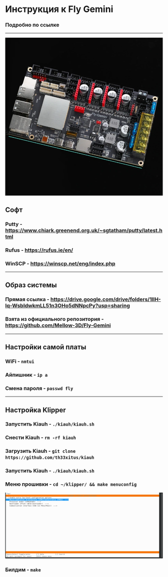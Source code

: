 # Инструкция к Fly Gemini
### Подробно по ссылке
---
![Fly Gemini](/Assets/gemini.webp)
## Софт
### Putty - https://www.chiark.greenend.org.uk/~sgtatham/putty/latest.html
### Rufus - https://rufus.ie/en/
### WinSCP - https://winscp.net/eng/index.php
---
## Образ системы
### Прямая ссылка - https://drive.google.com/drive/folders/1llH-lq-WsbIdwkmLL51n3OHo5dNNpcPy?usp=sharing
### Взята из официального репозитория - https://github.com/Mellow-3D/Fly-Gemini
---
## Настройки самой платы
### WiFi - `nmtui`
### Айпишник - `ip a`
### Смена пароля - `passwd fly`
---
## Настройка Klipper
### Запустить Kiauh - `./kiauh/kiauh.sh`
### Снести Kiauh - `rm -rf kiauh`
### Загрузить Kiauh - `git clone https://github.com/th33xitus/kiauh`
### Запустить Kiauh - `./kiauh/kiauh.sh`
### Меню прошивки - `cd ~/klipper/ && make menuconfig`
![Config](/Assets/klipper.png)
### Билдим - `make`
